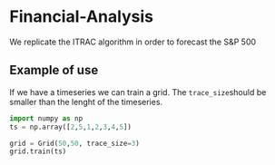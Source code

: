# Financial-Analysis
We replicate the ITRAC algorithm in order to forecast the S&amp;P 500 

## Example of use 
If we have a timeseries we can train a grid. The `trace_size`should be smaller than the lenght of the timeseries.
```python
import numpy as np
ts = np.array([2,5,1,2,3,4,5])

grid = Grid(50,50, trace_size=3)
grid.train(ts)
```
